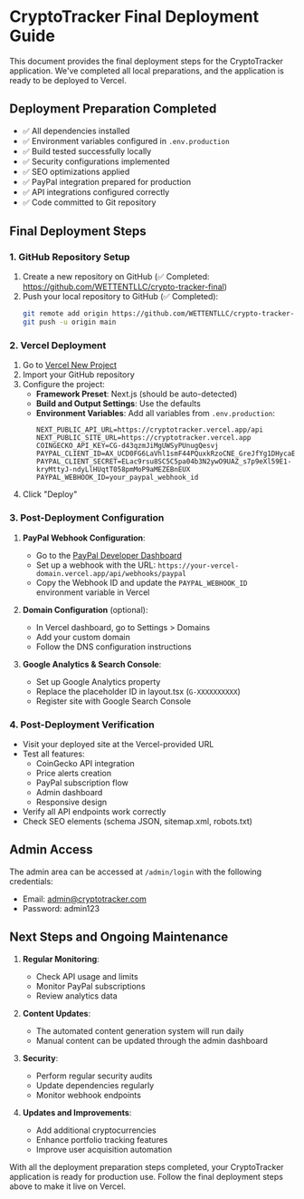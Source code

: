# CryptoTracker Final Deployment Guide

This document provides the final deployment steps for the CryptoTracker application. We've completed all local preparations, and the application is ready to be deployed to Vercel.

## Deployment Preparation Completed

- ✅ All dependencies installed
- ✅ Environment variables configured in `.env.production`
- ✅ Build tested successfully locally
- ✅ Security configurations implemented
- ✅ SEO optimizations applied
- ✅ PayPal integration prepared for production
- ✅ API integrations configured correctly
- ✅ Code committed to Git repository

## Final Deployment Steps

### 1. GitHub Repository Setup

1. Create a new repository on GitHub (✅ Completed: https://github.com/WETTENTLLC/crypto-tracker-final)
2. Push your local repository to GitHub (✅ Completed):
   ```bash
   git remote add origin https://github.com/WETTENTLLC/crypto-tracker-final.git
   git push -u origin main
   ```

### 2. Vercel Deployment

1. Go to [Vercel New Project](https://vercel.com/new)
2. Import your GitHub repository
3. Configure the project:
   - **Framework Preset**: Next.js (should be auto-detected)
   - **Build and Output Settings**: Use the defaults
   - **Environment Variables**: Add all variables from `.env.production`:
     ```
     NEXT_PUBLIC_API_URL=https://cryptotracker.vercel.app/api
     NEXT_PUBLIC_SITE_URL=https://cryptotracker.vercel.app
     COINGECKO_API_KEY=CG-d43qzmJiMgUWSyPUnugQesvj
     PAYPAL_CLIENT_ID=AX_UCD0FG6LaVhl1smF44PQuxkRzoCNE_GreJfYg1DHycaE_IDKHrCJEhfcDWlK5sdVX44E8yBWnFns5
     PAYPAL_CLIENT_SECRET=ELac9rsu8SC5C5pa04b3N2ywO9UAZ_s7p9eXl59E1-kryMttyJ-ndyLlHUqtT058pmMoP9aMEZEBnEUX
     PAYPAL_WEBHOOK_ID=your_paypal_webhook_id
     ```
4. Click "Deploy"

### 3. Post-Deployment Configuration

1. **PayPal Webhook Configuration**:
   - Go to the [PayPal Developer Dashboard](https://developer.paypal.com/dashboard/)
   - Set up a webhook with the URL: `https://your-vercel-domain.vercel.app/api/webhooks/paypal`
   - Copy the Webhook ID and update the `PAYPAL_WEBHOOK_ID` environment variable in Vercel

2. **Domain Configuration** (optional):
   - In Vercel dashboard, go to Settings > Domains
   - Add your custom domain
   - Follow the DNS configuration instructions

3. **Google Analytics & Search Console**:
   - Set up Google Analytics property
   - Replace the placeholder ID in layout.tsx (`G-XXXXXXXXXX`)
   - Register site with Google Search Console

### 4. Post-Deployment Verification

- Visit your deployed site at the Vercel-provided URL
- Test all features:
  - CoinGecko API integration
  - Price alerts creation
  - PayPal subscription flow
  - Admin dashboard
  - Responsive design
- Verify all API endpoints work correctly
- Check SEO elements (schema JSON, sitemap.xml, robots.txt)

## Admin Access

The admin area can be accessed at `/admin/login` with the following credentials:
- Email: admin@cryptotracker.com
- Password: admin123

## Next Steps and Ongoing Maintenance

1. **Regular Monitoring**:
   - Check API usage and limits
   - Monitor PayPal subscriptions
   - Review analytics data

2. **Content Updates**:
   - The automated content generation system will run daily
   - Manual content can be updated through the admin dashboard

3. **Security**:
   - Perform regular security audits
   - Update dependencies regularly
   - Monitor webhook endpoints

4. **Updates and Improvements**:
   - Add additional cryptocurrencies
   - Enhance portfolio tracking features
   - Improve user acquisition automation

With all the deployment preparation steps completed, your CryptoTracker application is ready for production use. Follow the final deployment steps above to make it live on Vercel.
